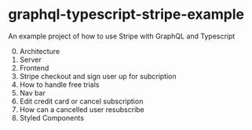 # graphql-typescript-stripe-example
An example project of how to use Stripe with GraphQL and Typescript

0. Architecture
1. Server
2. Frontend
3. Stripe checkout and sign user up for subcription
4. How to handle free trials
5. Nav bar
6. Edit credit card or cancel subscription
7. How can a cancelled user resubscribe
8. Styled Components

